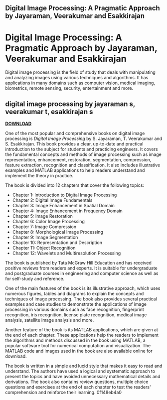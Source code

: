 ## Digital Image Processing: A Pragmatic Approach by Jayaraman, Veerakumar and Esakkirajan

  
# Digital Image Processing: A Pragmatic Approach by Jayaraman, Veerakumar and Esakkirajan
 
Digital image processing is the field of study that deals with manipulating and analyzing images using various techniques and algorithms. It has applications in many domains such as computer vision, medical imaging, biometrics, remote sensing, security, entertainment and more.
 
## digital image processing by jayaraman s, veerakumar t, esakkirajan s


[**DOWNLOAD**](https://www.google.com/url?q=https%3A%2F%2Furlca.com%2F2tKeCY&sa=D&sntz=1&usg=AOvVaw0QStoJt60UssUc4rcOVzAW)

 
One of the most popular and comprehensive books on digital image processing is *Digital Image Processing* by S. Jayaraman, T. Veerakumar and S. Esakkirajan. This book provides a clear, up-to-date and practical introduction to the subject for students and practicing engineers. It covers the fundamental concepts and methods of image processing such as image representation, enhancement, restoration, segmentation, compression, feature extraction, recognition and classification. It also includes illustrative examples and MATLAB applications to help readers understand and implement the theory in practice.
 
The book is divided into 12 chapters that cover the following topics:
 
- Chapter 1: Introduction to Digital Image Processing
- Chapter 2: Digital Image Fundamentals
- Chapter 3: Image Enhancement in Spatial Domain
- Chapter 4: Image Enhancement in Frequency Domain
- Chapter 5: Image Restoration
- Chapter 6: Color Image Processing
- Chapter 7: Image Compression
- Chapter 8: Morphological Image Processing
- Chapter 9: Image Segmentation
- Chapter 10: Representation and Description
- Chapter 11: Object Recognition
- Chapter 12: Wavelets and Multiresolution Processing

The book is published by Tata McGraw Hill Education and has received positive reviews from readers and experts. It is suitable for undergraduate and postgraduate courses in engineering and computer science as well as for self-study and reference.
  
One of the main features of the book is its illustrative approach, which uses numerous figures, tables and diagrams to explain the concepts and techniques of image processing. The book also provides several practical examples and case studies to demonstrate the applications of image processing in various domains such as face recognition, fingerprint recognition, iris recognition, license plate recognition, medical image analysis, satellite image analysis and more.
 
Another feature of the book is its MATLAB applications, which are given at the end of each chapter. These applications help the readers to implement the algorithms and methods discussed in the book using MATLAB, a popular software tool for numerical computation and visualization. The MATLAB code and images used in the book are also available online for download.
 
The book is written in a simple and lucid style that makes it easy to read and understand. The authors have used a logical and systematic approach to present the topics and have avoided unnecessary mathematical details and derivations. The book also contains review questions, multiple choice questions and exercises at the end of each chapter to test the readers' comprehension and reinforce their learning.
 0f148eb4a0
